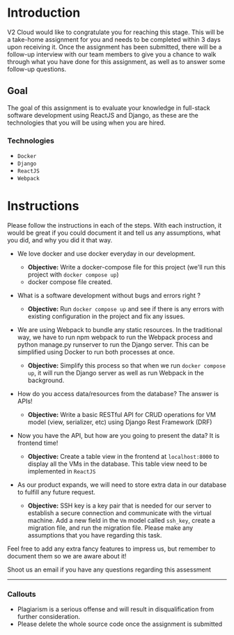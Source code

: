 # Introduction

V2 Cloud would like to congratulate you for reaching this stage. This will be a take-home assignment for you and needs to be completed within 3 days upon receiving it. Once the assignment has been submitted, there will be a follow-up interview with our team members to give you a chance to walk through what you have done for this assignment, as well as to answer some follow-up questions.

## Goal

The goal of this assignment is to evaluate your knowledge in full-stack software development using ReactJS and Django, as these are the technologies that you will be using when you are hired.

### Technologies

- `Docker`
- `Django`
- `ReactJS`
- `Webpack`

# Instructions

Please follow the instructions in each of the steps. With each instruction, it would be great if you could document it and tell us any assumptions, what you did, and why you did it that way.

- We love docker and use docker everyday in our development.
  - **Objective:** Write a docker-compose file for this project (we'll run this project with `docker compose up`)
  - docker compose file created.

- What is a software development without bugs and errors right ?
  - **Objective:** Run `docker compose up` and see if there is any errors with existing configuration in the project and fix any issues.
- We are using Webpack to bundle any static resources. In the traditional way, we have to run npm webpack to run the Webpack process and python manage.py runserver to run the Django server. This can be simplified using Docker to run both processes at once.
  - **Objective:**  Simplify this process so that when we run `docker compose up`, it will run the Django server as well as run Webpack in the background.
- How do you access data/resources from the database? The answer is APIs!
  - **Objective:** Write a basic RESTful API for CRUD operations for VM model (view, serializer, etc) using Django Rest Framework (DRF)
- Now you have the API, but how are you going to present the data? It is frontend time!
  - **Objective:** Create a table view in the frontend at `localhost:8000` to display all the VMs in the database. This table view need to be implemented in `ReactJS`
- As our product expands, we will need to store extra data in our database to fulfill any future request.
  - **Objective:** SSH key is a key pair that is needed for our server to establish a secure connection and communicate with the virtual machine. Add a new field in the `Vm` model called `ssh_key`, create a migration file, and run the migration file. Please make any assumptions that you have regarding this task.

Feel free to add any extra fancy features to impress us, but remember to document them so we are aware about it!

Shoot us an email if you have any questions regarding this assessment

---

### Callouts

- Plagiarism is a serious offense and will result in disqualification from further consideration.
- Please delete the whole source code once the assignment is submitted
